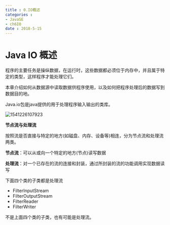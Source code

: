 ```yaml
---
title : 0.IO概述
categories : 
- JavaSE
- ch6IO
date : 2018-5-15
---
```


# Java IO 概述

程序的主要任务是操纵数据，在运行时，这些数据都必须位于内存中，并且属于特定的类型，这样程序才能处理它们。

本章介绍如何从数据源中读取数据供程序使用，以及如何把程序处理后的数据写到数据目的地。

Java.io包是java提供的用于处理程序输入输出的类库。

![1541226107923](https://github.com/huangdaren1997/pictures/blob/master/JavaIO%E4%BD%93%E7%B3%BB.png?raw=true)

**节点流与处理流**

按照流是否直接与特定的地方(如磁盘、内存、设备等)相连，分为节点流和处理流两类。

**节点流**：可以从或向一个特定的地方(节点)读写数据

**处理流**：对一个已存在的流的连接和封装，通过所封装的流的功能调用实现数据读写

下面四个类的子类都是处理流

- FilterInputStream
- FilterOutputStream
- FilterReader
- FilterWriter

不是上面四个类的子类，也有可能是处理流。

